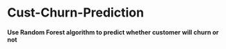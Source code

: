 # Cust-Churn-Prediction

#### Use Random Forest algorithm to predict whether customer will churn or not
